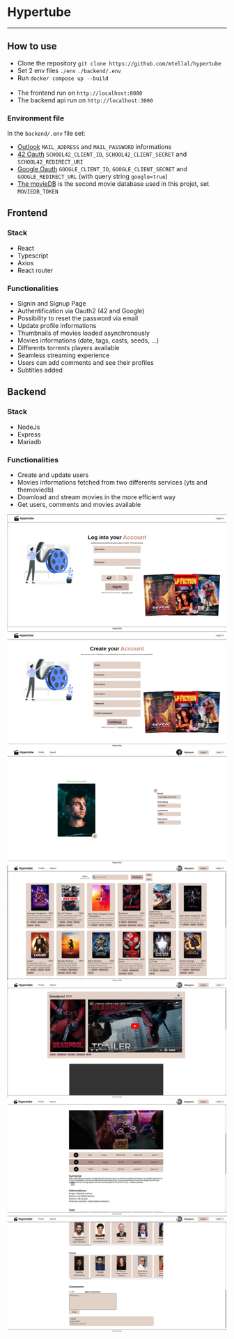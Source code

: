 # Hypertube

<hr/>

## How to use

- Clone the repository `git clone https://github.com/mtellal/hypertube`
- Set 2 env files `./env` `./backend/.env`
- Run `docker compose up --build` </br> </br>
- The frontend run on `http://localhost:8080`
- The backend api run on `http://localhost:3000`

### Environment file
In the `backend/.env` file set: 
- [Outlook](https://outlook.live.com/) `MAIL_ADDRESS` and `MAIL_PASSWORD` informations
- [42 Oauth](https://profile.intra.42.fr/oauth/applications) `SCHOOL42_CLIENT_ID`, `SCHOOL42_CLIENT_SECRET` and `SCHOOL42_REDIRECT_URI`
- [Google Oauth](https://console.cloud.google.com/) `GOOGLE_CLIENT_ID`, `GOOGLE_CLIENT_SECRET` and `GOOGLE_REDIRECT_URL` (with query string `google=true`)
- [The movieDB](https://developer.themoviedb.org/docs) is the second movie database used in this projet, set `MOVIEDB_TOKEN` 


## Frontend

### Stack 
- React
- Typescript
- Axios
- React router

### Functionalities 
- Signin and Signup Page
- Authentification via Oauth2 (42 and Google)
- Possibility to reset the password via email
- Update profile informations
- Thumbnails of movies loaded asynchronously
- Movies informations (date, tags, casts, seeds, ...)
- Differents torrents players available
- Seamless streaming experience
- Users can add comments and see their profiles
- Subtitles added 


## Backend

### Stack
- NodeJs
- Express
- Mariadb

### Functionalities
- Create and update users
- Movies informations fetched from two differents services (yts and themoviedb)
- Download and stream movies in the more efficient way
- Get users, comments and movies available

![alt text](./assets/signin.png)
![alt text](./assets/signup.png)
![alt text](./assets/profile.png)
![alt text](./assets/thumbnails.png)
![alt text](./assets/moviePage.png)
![alt text](./assets/moviePlayer.png)
![alt text](./assets/movieComments.png)
